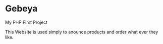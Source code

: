 # Gebeya
My PHP First Project

This Website is used simply to anounce products and order what ever they like.
